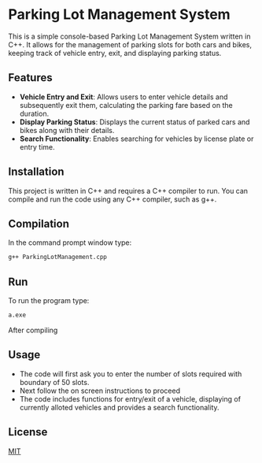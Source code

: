 
# Parking Lot Management System

This is a simple console-based Parking Lot Management System written in C++. It allows for the management of parking slots for both cars and bikes, keeping track of vehicle entry, exit, and displaying parking status.

## Features

- **Vehicle Entry and Exit**: Allows users to enter vehicle details and subsequently exit them, calculating the parking fare based on the duration.
- **Display Parking Status**: Displays the current status of parked cars and bikes along with their details.
- **Search Functionality**: Enables searching for vehicles by license plate or entry time.

## Installation

This project is written in C++ and requires a C++ compiler to run. You can compile and run the code using any C++ compiler, such as g++.

## Compilation

In the command prompt window type:

```bash
g++ ParkingLotManagement.cpp
```

## Run

To run the program type:

```bash
a.exe
```

After compiling

## Usage

- The code will first ask you to enter the number of slots required with boundary of 50 slots.
- Next follow the on screen instructions to proceed
- The code includes functions for entry/exit of a vehicle, displaying of currently alloted vehicles and provides a search functionality.

## License

[MIT](./LICENSE)
